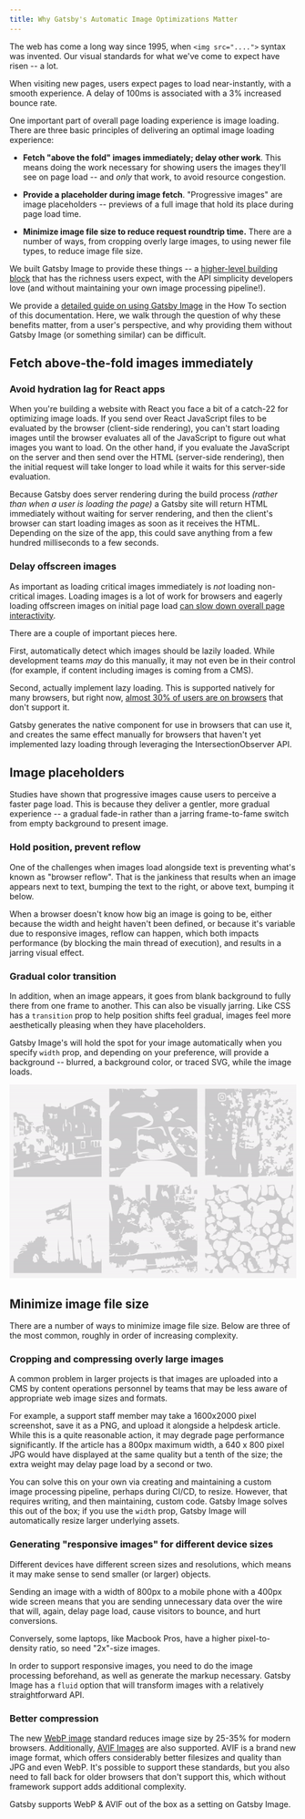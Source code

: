 ```yaml
---
title: Why Gatsby's Automatic Image Optimizations Matter
---
```


The web has come a long way since 1995, when `<img src="....">` syntax was invented. Our visual standards for what we've come to expect have risen -- a lot.

When visiting new pages, users expect pages to load near-instantly, with a smooth experience. A delay of 100ms is associated with a 3% increased bounce rate.

One important part of overall page loading experience is image loading. There are three basic principles of delivering an optimal image loading experience:

- **Fetch "above the fold" images immediately; delay other work**. This means doing the work necessary for showing users the images they'll see on page load -- and _only_ that work, to avoid resource congestion.

- **Provide a placeholder during image fetch**. "Progressive images" are image placeholders -- previews of a full image that hold its place during page load time.

- **Minimize image file size to reduce request roundtrip time.** There are a number of ways, from cropping overly large images, to using newer file types, to reduce image file size.

We built Gatsby Image to provide these things -- a [higher-level building block](/docs/conceptual/gatsby-core-philosophy/#construct-new-higher-level-web-building-blocks) that has the richness users expect, with the API simplicity developers love (and without maintaining your own image processing pipeline!).

We provide a [detailed guide on using Gatsby Image](/docs/how-to/images-and-media/using-gatsby-plugin-image/) in the How To section of this documentation. Here, we walk through the question of why these benefits matter, from a user's perspective, and why providing them without Gatsby Image (or something similar) can be difficult.

## Fetch above-the-fold images immediately

### Avoid hydration lag for React apps

When you're building a website with React you face a bit of a catch-22 for optimizing image loads. If you send over React JavaScript files to be evaluated by the browser (client-side rendering), you can't start loading images until the browser evaluates all of the JavaScript to figure out what images you want to load. On the other hand, if you evaluate the JavaScript on the server and then send over the HTML (server-side rendering), then the initial request will take longer to load while it waits for this server-side evaluation.

Because Gatsby does server rendering during the build process _(rather than when a user is loading the page)_ a Gatsby site will return HTML immediately without waiting for server rendering, and then the client's browser can start loading images as soon as it receives the HTML. Depending on the size of the app, this could save anything from a few hundred milliseconds to a few seconds.

### Delay offscreen images

As important as loading critical images immediately is _not_ loading non-critical images. Loading images is a lot of work for browsers and eagerly loading offscreen images on initial page load [can slow down overall page interactivity](https://web.dev/offscreen-images/).

There are a couple of important pieces here.

First, automatically detect which images should be lazily loaded. While development teams _may_ do this manually, it may not even be in their control (for example, if content including images is coming from a CMS).

Second, actually implement lazy loading. This is supported natively for many browsers, but right now, [almost 30% of users are on browsers](https://caniuse.com/loading-lazy-attr) that don't support it.

Gatsby generates the native component for use in browsers that can use it, and creates the same effect manually for browsers that haven't yet implemented lazy loading through leveraging the IntersectionObserver API.

## Image placeholders

Studies have shown that progressive images cause users to perceive a faster page load. This is because they deliver a gentler, more gradual experience -- a gradual fade-in rather than a jarring frame-to-fame switch from empty background to present image.

### Hold position, prevent reflow

One of the challenges when images load alongside text is preventing what's known as "browser reflow". That is the jankiness that results when an image appears next to text, bumping the text to the right, or above text, bumping it below.

When a browser doesn't know how big an image is going to be, either because the width and height haven't been defined, or because it's variable due to responsive images, reflow can happen, which both impacts performance (by blocking the main thread of execution), and results in a jarring visual effect.

### Gradual color transition

In addition, when an image appears, it goes from blank background to fully there from one frame to another. This can also be visually jarring. Like CSS has a `transition` prop to help position shifts feel gradual, images feel more aesthetically pleasing when they have placeholders.

Gatsby Image's will hold the spot for your image automatically when you specify `width` prop, and depending on your preference, will provide a background -- blurred, a background color, or traced SVG, while the image loads.

![Gatsby Image Gradual Transition](../images/gatsby-image-gif.gif)

## Minimize image file size

There are a number of ways to minimize image file size. Below are three of the most common, roughly in order of increasing complexity.

### Cropping and compressing overly large images

A common problem in larger projects is that images are uploaded into a CMS by content operations personnel by teams that may be less aware of appropriate web image sizes and formats.

For example, a support staff member may take a 1600x2000 pixel screenshot, save it as a PNG, and upload it alongside a helpdesk article. While this is a quite reasonable action, it may degrade page performance significantly. If the article has a 800px maximum width, a 640 x 800 pixel JPG would have displayed at the same quality but a tenth of the size; the extra weight may delay page load by a second or two.

You can solve this on your own via creating and maintaining a custom image processing pipeline, perhaps during CI/CD, to resize. However, that requires writing, and then maintaining, custom code. Gatsby Image solves this out of the box; if you use the `width` prop, Gatsby Image will automatically resize larger underlying assets.

### Generating "responsive images" for different device sizes

Different devices have different screen sizes and resolutions, which means it may make sense to send smaller (or larger) objects.

Sending an image with a width of 800px to a mobile phone with a 400px wide screen means that you are sending unnecessary data over the wire that will, again, delay page load, cause visitors to bounce, and hurt conversions.

Conversely, some laptops, like Macbook Pros, have a higher pixel-to-density ratio, so need "2x"-size images.

In order to support responsive images, you need to do the image processing beforehand, as well as generate the markup necessary. Gatsby Image has a `fluid` option that will transform images with a relatively straightforward API.

### Better compression

The new [WebP image](https://developers.google.com/speed/webp) standard reduces image size by 25-35% for modern browsers. Additionally, [AVIF Images](https://netflixtechblog.com/avif-for-next-generation-image-coding-b1d75675fe4) are also supported. AVIF is a brand new image format, which offers considerably better filesizes and quality than JPG and even WebP. It's possible to support these standards, but you also need to fall back for older browsers that don't support this, which without framework support adds additional complexity.

Gatsby supports WebP & AVIF out of the box as a setting on Gatsby Image.
